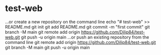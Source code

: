 # test-web
…or create a new repository on the command line
echo "# test-web" >> README.md
git init
git add README.md
git commit -m "first commit"
git branch -M main
git remote add origin https://github.com/Dilip84/test-web.git
git push -u origin main
…or push an existing repository from the command line
git remote add origin https://github.com/Dilip84/test-web.git
git branch -M main
git push -u origin main